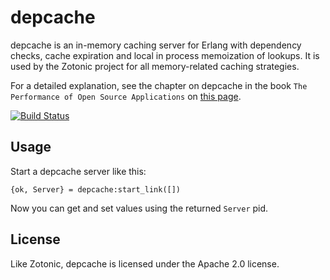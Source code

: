 depcache
========

depcache is an in-memory caching server for Erlang with dependency
checks, cache expiration and local in process memoization of
lookups. It is used by the Zotonic project for all memory-related
caching strategies.

For a detailed explanation, see the chapter on depcache in the book
`The Performance of Open Source Applications` on [this page](http://aosabook.org/en/posa/zotonic.html#posa.zotonic.depcache).

[![Build Status](https://travis-ci.org/zotonic/depcache.svg)](https://travis-ci.org/zotonic/depcache)

Usage
-----

Start a depcache server like this:

    {ok, Server} = depcache:start_link([])

Now you can get and set values using the returned `Server` pid.


License
-------

Like Zotonic, depcache is licensed under the Apache 2.0 license.
